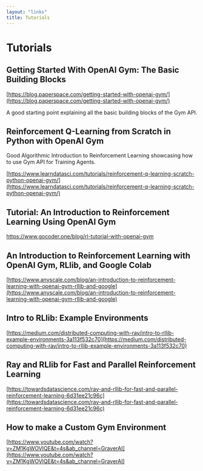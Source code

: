 ```yaml
---
layout: "links"
title: Tutorials
---
```


# Tutorials

## Getting Started With OpenAI Gym: The Basic Building Blocks

[https://blog.paperspace.com/getting-started-with-openai-gym/](https://blog.paperspace.com/getting-started-with-openai-gym/)

A good starting point explaining all the basic building blocks of the Gym API.



## Reinforcement Q-Learning from Scratch in Python with OpenAI Gym
Good Algorithmic Introduction to Reinforcement Learning showcasing how to use Gym API for Training Agents.

[https://www.learndatasci.com/tutorials/reinforcement-q-learning-scratch-python-openai-gym/](https://www.learndatasci.com/tutorials/reinforcement-q-learning-scratch-python-openai-gym/)


## Tutorial: An Introduction to Reinforcement Learning Using OpenAI Gym

[https://www.gocoder.one/blog/rl-tutorial-with-openai-gym
](https://www.gocoder.one/blog/rl-tutorial-with-openai-gym
)

## An Introduction to Reinforcement Learning with OpenAI Gym, RLlib, and Google Colab

[https://www.anyscale.com/blog/an-introduction-to-reinforcement-learning-with-openai-gym-rllib-and-google](https://www.anyscale.com/blog/an-introduction-to-reinforcement-learning-with-openai-gym-rllib-and-google)

## Intro to RLlib: Example Environments

[https://medium.com/distributed-computing-with-ray/intro-to-rllib-example-environments-3a113f532c70](https://medium.com/distributed-computing-with-ray/intro-to-rllib-example-environments-3a113f532c70)

## Ray and RLlib for Fast and Parallel Reinforcement Learning

[https://towardsdatascience.com/ray-and-rllib-for-fast-and-parallel-reinforcement-learning-6d31ee21c96c](https://towardsdatascience.com/ray-and-rllib-for-fast-and-parallel-reinforcement-learning-6d31ee21c96c)

## How to make a Custom Gym Environment
[https://www.youtube.com/watch?v=ZM1KgWOVlQE&t=4s&ab_channel=GraverAI](https://www.youtube.com/watch?v=ZM1KgWOVlQE&t=4s&ab_channel=GraverAI)
